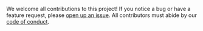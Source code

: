 We welcome all contributions to this project! 
If you notice a bug or have a feature request, 
please [open up an issue](https://github.com/ubco-mds-2020-labs/dashboard-project-data551_group10/issues). 
All contributors must abide by our [code of conduct](https://github.com/ubco-mds-2020-labs/dashboard-project-data551_group10/blob/main/CODE_OF_CONDUCT.md).

